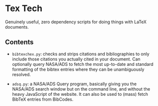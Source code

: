 # Tex Tech

Genuinely useful, zero dependency scripts for doing things with LaTeX documents.

## Contents

- `bibtexchex.py`: checks and strips citations and bibliographies to only
  include those citations you actually cited in your document. Can optionally
  query NASA/ADS to fetch the most up-to-date and standard formatting of the
  bibtex entries where they can be unambiguously resolved.

- `adsq.py`: a NASA/ADS Query program, basically giving you the NASA/ADS search
  window but on the command line, and without the heavy JavaScript of the
  website. It can also be used to (mass) fetch BibTeX entries from BibCodes.
